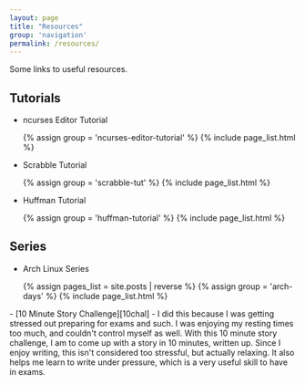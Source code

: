 ```yaml
---
layout: page
title: "Resources"
group: 'navigation'
permalink: /resources/
---
```


Some links to useful resources.


## Tutorials

- ncurses Editor Tutorial
<ul class="nav nav-pills">
    {% assign group = 'ncurses-editor-tutorial' %}
    {% include page_list.html %}
</ul>

- Scrabble Tutorial
<ul class='nav nav-pills'>
    {% assign group = 'scrabble-tut' %}
    {% include page_list.html %}
</ul>

- Huffman Tutorial
<ul class='nav nav-pills'>
    {% assign group = 'huffman-tutorial' %}
    {% include page_list.html %}
</ul>


## Series

- Arch Linux Series
<ul class="nav nav-pills">
    {% assign pages_list = site.posts | reverse %}
    {% assign group = 'arch-days' %}
    {% include page_list.html %}
</ul>
- [10 Minute Story Challenge][10chal] -
I did this because I was getting stressed out preparing for exams and such.
I was enjoying my resting times too much, and couldn't control myself as well.
With this 10 minute story challenge, I am to come up with a story in 10
minutes, written up. Since I enjoy writing, this isn't considered too
stressful, but actually relaxing. It also helps me learn to write under
pressure, which is a very useful skill to have in exams.




[hs]: http://www.seas.upenn.edu/~cis194/
[clj]: http://iloveponies.github.io/120-hour-epic-sax-marathon/index.html
[ml]: http://www.cs.princeton.edu/courses/archive/fall14/cos326/
[10chal]: /10-min-challenge/
